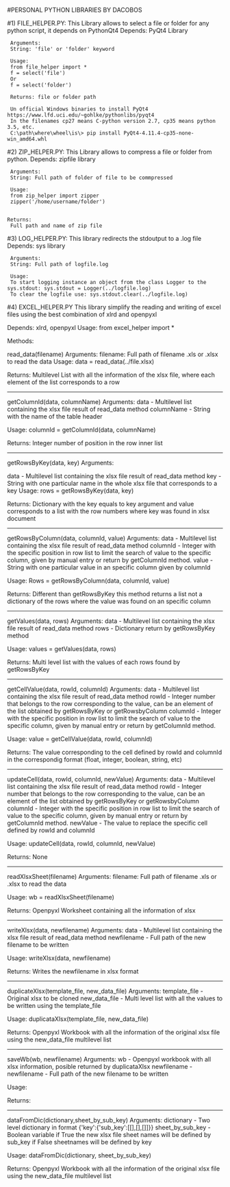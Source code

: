 #PERSONAL PYTHON LIBRARIES BY DACOBOS

#1) FILE_HELPER.PY: This Library allows to select a file or folder for any python script, it depends on PythonQt4
     Depends: PyQt4 Library

     Arguments:
     String: 'file' or 'folder' keyword

     Usage:
     from file_helper import *
     f = select('file')
     Or
     f = select('folder')

     Returns: file or folder path

     Un official Windows binaries to install PyQt4 https://www.lfd.uci.edu/~gohlke/pythonlibs/pyqt4
     In the filenames cp27 means C-python version 2.7, cp35 means python 3.5, etc.
     C:\path\where\wheel\is\> pip install PyQt4-4.11.4-cp35-none-win_amd64.whl


#2) ZIP_HELPER.PY: This Library allows to compress a file or folder from python.
     Depends:
     zipfile library

     Arguments:
     String: Full path of folder of file to be commpressed

     Usage:
     from zip_helper import zipper
     zipper('/home/username/folder')


    Returns:
     Full path and name of zip file

#3) LOG_HELPER.PY: This library redirects the stdoutput to a .log file
     Depends:
     sys library

     Arguments:
     String: Full path of logfile.log

     Usage:
     To start logging instance an object from the class Logger to the sys.stdout: sys.stdout = Logger(../logfile.log)
     To clear the logfile use: sys.stdout.clear(../logfile.log)

#4) EXCEL_HELPER.PY This library simplify the reading and writing of excel files using the best combination of  xlrd and openpyxl

 Depends:
 xlrd, openpyxl
Usage:
from excel_helper import *


Methods:

read_data(filename)
Arguments:
filename: Full path of filename .xls or .xlsx to read the data
Usage:
data = read_data(../file.xlsx)

Returns:
Multilevel List with all the information of the xlsx file, where each element of the list corresponds to a row

-------------------------------------------------------------------------------------------------------------------

getColumnId(data, columnName)
Arguments:
data - Multilevel list containing the xlsx file result of read_data method
columnName - String with the name of the table header

Usage:
columnId = getColumnId(data, columnName)

Returns:
Integer number of position in the row inner list

-------------------------------------------------------------------------------------------------------------------

getRowsByKey(data, key)
Arguments:

data - Multilevel list containing the xlsx file result of read_data method
key - String with one particular name in the whole xlsx file that corresponds to a key
Usage:
rows = getRowsByKey(data, key)

Returns:
Dictionary with the key equals to key argument and value corresponds to a list with the row numbers where key was found in xlsx document

-------------------------------------------------------------------------------------------------------------------

getRowsByColumn(data, columnId, value)
Arguments:
data - Multilevel list containing the xlsx file result of read_data method
columnId - Integer with the specific position in row list to limit the search of value to the specific column, given by manual entry or return by getColumnId method.
value - String with one particular value in an specific column given by columnId

Usage:
Rows =  getRowsByColumn(data, columnId, value)

Returns:
Different than getRowsByKey this method returns a list not a dictionary of the rows where the value was found on an specific column

-------------------------------------------------------------------------------------------------------------------

getValues(data, rows)
Arguments:
data - Multilevel list containing the xlsx file result of read_data method
rows - Dictionary return by getRowsByKey method

Usage:
values = getValues(data, rows)

Returns:
Multi level list with the values of each rows found by getRowsByKey

-------------------------------------------------------------------------------------------------------------------

getCellValue(data, rowId, columnId)
Arguments:
data - Multilevel list containing the xlsx file result of read_data method
rowId - Integer number that belongs to the row corresponding to the value, can be an element of the list obtained by getRowsByKey or getRowsbyColumn
columnId - Integer with the specific position in row list to limit the search of value to the specific column, given by manual entry or return by getColumnId method.

Usage:
value = getCellValue(data, rowId, columnId)

Returns:
The value corresponding to the cell defined by rowId and columnId in the correspondig format (float, integer, boolean, string, etc)

-------------------------------------------------------------------------------------------------------------------

updateCell(data, rowId, columnId, newValue)
Arguments:
data - Multilevel list containing the xlsx file result of read_data method
rowId - Integer number that belongs to the row corresponding to the value, can be an element of the list obtained by getRowsByKey or getRowsbyColumn
columnId - Integer with the specific position in row list to limit the search of value to the specific column, given by manual entry or return by getColumnId method.
newValue - The value to replace the specific cell defined by rowId and columnId

Usage:
updateCell(data, rowId, columnId, newValue)

Returns:
None

-------------------------------------------------------------------------------------------------------------------

readXlsxSheet(filename)
Arguments:
filename: Full path of filename .xls or .xlsx to read the data

Usage:
wb = readXlsxSheet(filename)

Returns:
Openpyxl Worksheet containing all the information of xlsx

-------------------------------------------------------------------------------------------------------------------

writeXlsx(data, newfilename)
Arguments:
data - Multilevel list containing the xlsx file result of read_data method
newfilename - Full path of the new filename to be written

Usage:
writeXlsx(data, newfilename)

Returns:
Writes the newfilename in xlsx format

-------------------------------------------------------------------------------------------------------------------

duplicateXlsx(template_file, new_data_file)
Arguments:
template_file - Original xlsx to be cloned
new_data_file - Multi level list with all the values to be written using the template_file

Usage:
duplicataXlsx(template_file, new_data_file)

Returns:
Openpyxl Workbook with all the information of the original xlsx file using the new_data_file multilevel list

-------------------------------------------------------------------------------------------------------------------

saveWb(wb, newfilename)
Arguments:
wb - Openpyxl workbook with all xlsx information, posible returned by duplicataXlsx
newfilename - newfilename - Full path of the new filename to be written

Usage:

Returns:

-------------------------------------------------------------------------------------------------------------------

dataFromDic(dictionary,sheet_by_sub_key)
Arguments:
dictionary - Two level dictionary in format {'key':{'sub_key':[[],[],[]]}}
sheet_by_sub_key - Boolean variable if True the new xlsx file sheet names will be defined by sub_key if False
sheetnames will be defined by key

Usage:
dataFromDic(dictionary, sheet_by_sub_key)

Returns:
Openpyxl Workbook with all the information of the original xlsx file using the new_data_file multilevel list
